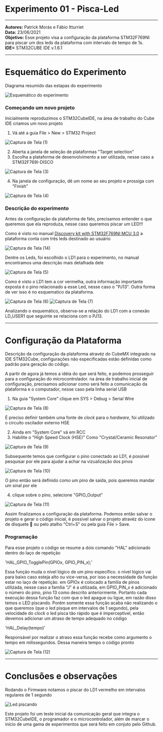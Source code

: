 
# Experimento 01 - Pisca-Led
_____________________________________________________________________________________________________________________________________________
**Autores:** Patrick Morás e Fábio Itturriet  
**Data:** 23/06/2021           
**Objetivo:** Esse projeto visa a configuração da plataforma STM32F769NI para piscar um dos leds da plataforma com intervalo de tempo de 1s.  
**IDE=** STM32CUBE IDE v.1.6.1

_____________________________________________________________________________________________________________________________________________

# Esquemático do Experimento

Diagrama resumido das estapas do experimento

![Esquemático do experimento](https://user-images.githubusercontent.com/86391684/124515737-8a5bf200-ddb6-11eb-902a-e5e8262e6ec3.jpg)

### Começando um novo projeto

Inicialmente reproduzimos o STM32CubeIDE, na área de trabalho do Cube IDE criamos um novo projeto
  
  1. Vá até a guia File > New > STM32 Project

![Captura de Tela (1)](https://user-images.githubusercontent.com/86391684/124516208-87adcc80-ddb7-11eb-8ec8-adc3c2a376dc.png)

  2. Aberta a janela de seleção de plataformas "Target selection"
  3. Escolha a plataforma de desenvolvimento a ser utilizada, nesse caso a STM32F769I-DISCO

![Captura de Tela (3)](https://user-images.githubusercontent.com/86391684/124516617-7d400280-ddb8-11eb-8277-5a0868bb48db.png)

  4. Na janela de configuração, dê um nome ao seu projeto e prossiga com "Finish"

![Captura de Tela (4)](https://user-images.githubusercontent.com/86391684/124517087-72d23880-ddb9-11eb-8be0-ddbc4605f213.png)

### Descrição do experimento

Antes da configuração da plataforma de fato, precisamos entender o que queremos que ela reproduza, nesse caso queremos piscar um LED!!!

Como é visto no manual [Discovery kit with STM32F769NI MCU 3.0](https://www.st.com/en/evaluation-tools/32f769idiscovery.html#documentation) a plataforma conta com três leds destinado ao usuário 

![Captura de Tela (14)](https://user-images.githubusercontent.com/86391684/124517747-24be3480-ddbb-11eb-9375-9ba392bfef0f.png)

Dentre os Leds, foi escolhido o LD1 para o experimento, no manual encontramos uma descrição mais detalhada dele

![Captura de Tela (5)](https://user-images.githubusercontent.com/86391684/124518066-e7a67200-ddbb-11eb-923a-d6cc93c4fa17.png)

Como é visto o LD1 tem a cor vermelha, outra informação importante exposta é o pino relacionado a esse Led, nesse caso o "PJ13". Outra forma de ver isso é no esquematico da plataforma. 

![Captura de Tela (6)](https://user-images.githubusercontent.com/86391684/124518296-70251280-ddbc-11eb-836b-d2557bf91c39.png)
![Captura de Tela (7)](https://user-images.githubusercontent.com/86391684/124518305-73b89980-ddbc-11eb-90ce-d2c81ab013ef.png)

Analizando o esquemático, observa-se a relação do LD1 com a conexão LD_USER1 que seguinte se relaciona com o PJ13.
_____________________________________________________________________________________________________________________________________________

# Configuração da Plataforma

Descrição da configuração da plataforma atravéz do CubeMX integrado na IDE STM32Cube, configurações não especificadas estão definidas como padrão 
para geração do código.

A partir de agora já temos a idéia do que será feito, e podemos prosseguir para a configuração do microcontrolador. na área de trabalho inicial de configuração, precisamos adicionar como será feito a comunicação da plataforma e o computador, nesse caso pela linha serial USB 

  1. Na guia "System Core" clique em SYS > Debug > Serial Wire

![Captura de Tela (8)](https://user-images.githubusercontent.com/86391684/124537839-070bc200-ddf1-11eb-8ccb-d9601a419d6e.png)

É preciso definir também uma fonte de *clock* para o *hardware*, foi utilizado o circuito oscilador externo HSE 

  2. Ainda em "System Core" vá em RCC
  3. Habilite o "High Speed Clock (HSE)" Como "Crystal/Ceramic Resonator"

![Captura de Tela (9)](https://user-images.githubusercontent.com/86391684/124539281-869a9080-ddf3-11eb-9816-2cb537f7c4df.png)

Subsequente temos que configurar o pino conectado ao LD1, é possivel pesquisar por ele para ajudar a achar na vizualização dos pinos

![Captura de Tela (10)](https://user-images.githubusercontent.com/86391684/124540467-d5e1c080-ddf5-11eb-84f7-64a5fbb77516.png)

O pino então será definido como um pino de saída, pois queremos mandar um sinal por ele

  4. clique sobre o pino, selecione "GPIO_Output"

![Captura de Tela (11)](https://user-images.githubusercontent.com/86391684/124540816-9071c300-ddf6-11eb-8880-e5a47fda63d1.png)

Assim finalizamos a configuração da plataforma. Podemos então salvar o projeto e gerar o código inicial, é possivel salvar o projeto atravéz do ícone de disquete :floppy_disk: ou pelo atalho "Ctrl+S" ou pela guia File > Save.

### Programação 

Para esse projeto o código se resume a dois comando "HAL" adicionado dentro do laço de repetição

'HAL_GPIO_TogglePin(GPIOx, GPIO_PIN_x);'

Essa função muda o nível lógico de um pino específico. o nível lógico vai para baixo caso esteja alto ou vice-versa, por isso a necessidade da função estar no laço de repetição. em GPIOx é colocado a família de pinos utilizada, nesse caso a família "J" é a utilizada, em GPIO_PIN_x é adicionado o número do pino, pino 13 como descrito anteriormente. Portanto cada execução dessa função faz com que o led apague ou ligue, em razão disso temos o LED piscando. Porém somente essa função acaba não realizando o que queremos (que o led pisque em intervalos de 1 segundo), pela velocidade do *clock* o led pisca tão rápido que é imperceptível, então devemos adicionar um atraso de tempo adequado no código

'HAL_Delay(tempo)'

Responsável por realizar o atraso essa função recebe como argumento o tempo em milissegundos. Dessa maneira tempo o código pronto

![Captura de Tela (12)](https://user-images.githubusercontent.com/86391684/124545125-d468c600-ddfe-11eb-8934-c9c0d20233f8.png)

_____________________________________________________________________________________________________________________________________________

# Conclusões e observações

Rodando o Firmware notamos o piscar do LD1 vermelho em intervalos regulares de 1 segundo

![Led piscando](https://user-images.githubusercontent.com/86391684/124545958-4c83bb80-de00-11eb-8b20-4b40e88a7a4d.jpg)

Este projeto foi um teste inicial da comunicação geral que integra o STM32CubeIDE, o programador e o microcontrolador, além de marcar o início de uma gama de experimentos que será feito em conjuto pelo Github. 
